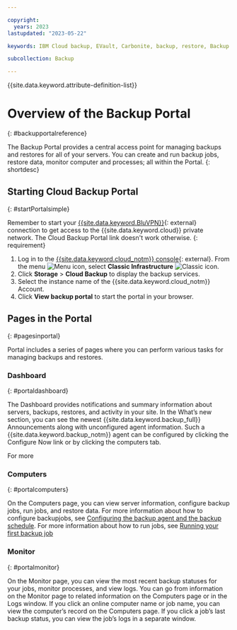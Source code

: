 ```yaml
---

copyright:
  years: 2023
lastupdated: "2023-05-22"

keywords: IBM Cloud backup, EVault, Carbonite, backup, restore, Backup Portal, portal

subcollection: Backup

---
```

{{site.data.keyword.attribute-definition-list}}

# Overview of the Backup Portal
{: #backupportalreference}

The Backup Portal provides a central access point for managing backups and restores for all of your servers. You can create and run backup jobs, restore data, monitor computer and processes; all within the Portal.
{: shortdesc}

## Starting Cloud Backup Portal
{: #startPortalsimple}

Remember to start your [{{site.data.keyword.BluVPN}}](https://www.ibm.com/cloud/vpn-access){: external} connection to get access to the {{site.data.keyword.cloud}} private network. The Cloud Backup Portal link doesn't work otherwise.
{: requirement}

1. Log in to the [{{site.data.keyword.cloud_notm}} console](/login){: external}. From the menu ![Menu icon](../icons/icon_hamburger.svg "Menu"), select **Classic Infrastructure** ![Classic icon](../icons/classic.svg "Classic").
2. Click **Storage** > **Cloud Backup** to display the backup services.
3. Select the instance name of the {{site.data.keyword.cloud_notm}} Account.
4. Click **View backup portal** to start the portal in your browser.

## Pages in the Portal
{: #pagesinportal}

Portal includes a series of pages where you can perform various tasks for managing backups and restores.

### Dashboard
{: #portaldashboard}

The Dashboard provides notifications and summary information about servers, backups, restores, and activity in your site. In the What’s new section, you can see the newest {{site.data.keyword.backup_full}} Announcements along with unconfigured agent information. Such a {{site.data.keyword.backup_notm}} agent can be configured by clicking the Configure Now link or by clicking the computers tab.

For more

### Computers
{: #portalcomputers}

On the Computers page, you can view server information, configure backup jobs, run jobs, and restore data. For more information about how to configure backupjobs, see [Configuring the backup agent and the backup schedule](/docs/Backup?topic=Backup-getting-started#configureagentschedule). For more information about how to run jobs, see [Running your first backup job](/docs/Backup?topic=Backup-getting-started#runfirstbackup)

### Monitor
{: #portalmonitor}

On the Monitor page, you can view the most recent backup statuses for your jobs, monitor processes, and view logs. You can go from information on the Monitor page to related information on the Computers page or in the Logs window. If you click an online computer name or job name, you can view the computer’s record on the Computers page. If you click a job’s last backup status, you can view the job’s logs in a separate window.

